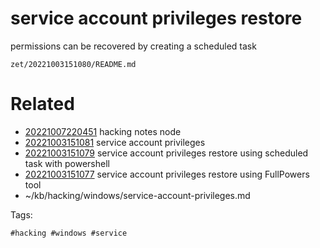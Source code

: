 # service account privileges restore
permissions can be recovered by creating a scheduled task

` zet/20221003151080/README.md `

# Related

- [20221007220451](/zet/20221007220451/README.md) hacking notes node
- [20221003151081](/zet/20221003151081/README.md) service account privileges
- [20221003151079](/zet/20221003151079/README.md) service account privileges restore using scheduled task with powershell
- [20221003151077](/zet/20221003151077/README.md) service account privileges restore using FullPowers tool
- ~/kb/hacking/windows/service-account-privileges.md

Tags:

    #hacking #windows #service 
